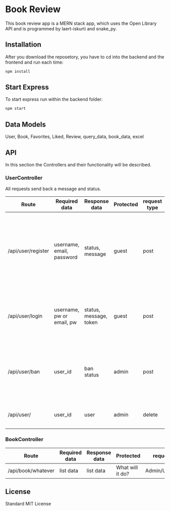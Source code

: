 # Book Review

This book review app is a MERN stack app, which uses the Open Library API and is programmed by laert-iskurti and snake_py.

## Installation

After you download the reposetory, you have to cd into the backend and the frontend and run each time:

```bash
npm install
```

## Start Express

To start express run within the backend folder:

```bash
npm start
```

## Data Models

User, Book, Favorites, Liked, Review, query_data, book_data, excel

## API
In this section the Controllers and their functionality will be described.

### UserController
All requests send back a message and status.

| Route | Required data | Response data | Protected | request type | Comment |
| ----- | ------------- | ------------- |---------- |------------- | ------- |
| /api/user/register |  username, email, password | status, message |  guest  | post | It only registers the user - I want to implement email verification and let the user only log in if the user is verfied. |
| /api/user/login | username, pw or email, pw | status, message, token | guest | post | the token must be saved in the FE as auth.token in the session or cookie |
| /api/user/ban | user_id | ban status | admin | post | The methode changes the ban status either isBanned: false or true |  
| /api/user/ | user_id | user | admin | delete | Currently only admin can delete users |


### BookController

| Route | Required data | Response data | Protected | request type | Comment |
| ----- | ------------- | ------------- |---------- |------------- | ------- |
| /api/book/whatever | list data  | list data  | What will it do? | Admin/User/Guest? |


## License

Standard MIT License
